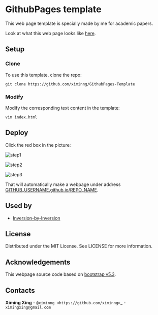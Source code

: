 # GithubPages template

This web page template is specially made by me for academic papers.

Look at what this web page looks like [here](https://ximinng.github.io/GithubPages-Template/).

## Setup

### Clone

To use this template, clone the repo:

```
git clone https://github.com/ximinng/GithubPages-Template
```

### Modify

Modify the corresponding text content in the template:

```
vim index.html
```

## Deploy

Click the red box in the picture:

![step1](xxx.png)

![step2](xxx.png)

![step3](xxx.png)

That will automatically make a webpage under address [GITHUB_USERNAME.github.io/REPO_NAME](GITHUB_USERNAME.github.io/REPO_NAME).

## Used by

- [Inversion-by-Inversion]()

## License

Distributed under the MIT License. See LICENSE for more information.

## Acknowledgements

This webpage source code based on [bootstrap v5.3](https://getbootstrap.com/docs/5.3/getting-started/introduction/).

## Contacts

**Ximing Xing** - `@ximinng <https://github.com/ximinng>`_ - ``ximingxing@gmail.com``